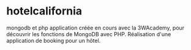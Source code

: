 # hotelcalifornia
mongodb et php
application créée en cours avec la 3WAcademy, pour découvrir les fonctions de MongoDB avec PHP. 
Réalisation d'une application de booking pour un hôtel.
